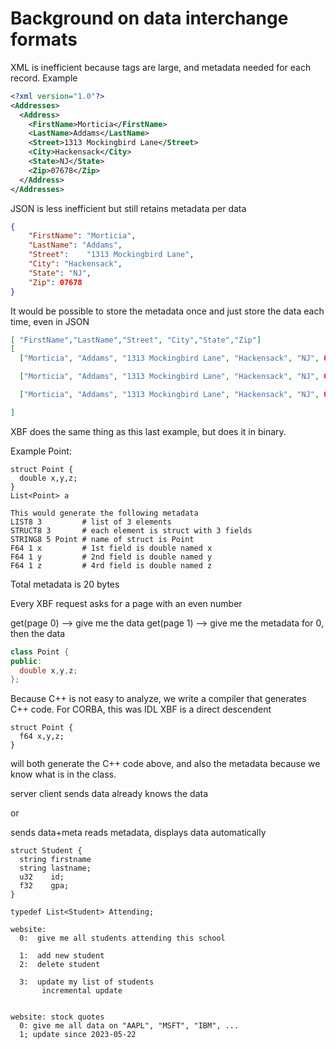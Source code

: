 # Background on data interchange formats

XML is inefficient because tags are large, and metadata needed for each record.
Example

```xml
<?xml version="1.0"?>
<Addresses>
  <Address>
    <FirstName>Morticia</FirstName>
    <LastName>Addams</LastName>
    <Street>1313 Mockingbird Lane</Street>
    <City>Hackensack</City>
    <State>NJ</State>
    <Zip>07678</Zip>
  </Address>
</Addresses>
```

JSON is less inefficient but still retains metadata per data

```json
{
    "FirstName": "Morticia",
    "LastName": "Addams",
    "Street":    "1313 Mockingbird Lane",
    "City": "Hackensack",
    "State": "NJ",
    "Zip": 07678
}
```

It would be possible to store the metadata once and just store the data each time, even in JSON

```json
[ "FirstName","LastName","Street", "City","State","Zip"]
[
  ["Morticia", "Addams", "1313 Mockingbird Lane", "Hackensack", "NJ", 07678]

  ["Morticia", "Addams", "1313 Mockingbird Lane", "Hackensack", "NJ", 07678]

  ["Morticia", "Addams", "1313 Mockingbird Lane", "Hackensack", "NJ", 07678]

]
```

XBF does the same thing as this last example, but does it in binary.

Example Point:

```xbf
struct Point {
  double x,y,z;
}
List<Point> a
```

```metadata
This would generate the following metadata
LIST8 3         # list of 3 elements
STRUCT8 3       # each element is struct with 3 fields
STRING8 5 Point # name of struct is Point
F64 1 x         # 1st field is double named x
F64 1 y         # 2nd field is double named y
F64 1 z         # 4rd field is double named z
```

Total metadata is 20 bytes


Every XBF request asks for a page with an even number

get(page 0) --> give me the data
get(page 1) --> give me the metadata for 0, then the data

```cpp
class Point {
public:
  double x,y,z;
};
```

Because C++ is not easy to analyze, we write a compiler that generates C++ code.
For CORBA, this was IDL
XBF is a direct descendent

```xbf
struct Point {
  f64 x,y,z;
}
```
will both generate the C++ code above, and also the metadata because we know what is in the class.

server              client
sends data          already knows the data

or

sends data+meta     reads metadata, displays data automatically

```xbf
struct Student {
  string firstname
  string lastname;
  u32    id;
  f32    gpa;
} 

typedef List<Student> Attending;

website:
  0:  give me all students attending this school

  1:  add new student
  2:  delete student

  3:  update my list of students
       incremental update


website: stock quotes
  0: give me all data on "AAPL", "MSFT", "IBM", ...
  1; update since 2023-05-22


